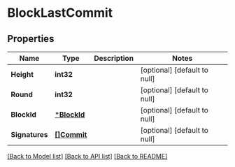 # BlockLastCommit

## Properties
Name | Type | Description | Notes
------------ | ------------- | ------------- | -------------
**Height** | **int32** |  | [optional] [default to null]
**Round** | **int32** |  | [optional] [default to null]
**BlockId** | [***BlockId**](BlockID.md) |  | [optional] [default to null]
**Signatures** | [**[]Commit**](Commit.md) |  | [optional] [default to null]

[[Back to Model list]](../README.md#documentation-for-models) [[Back to API list]](../README.md#documentation-for-api-endpoints) [[Back to README]](../README.md)

